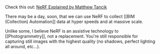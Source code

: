 Check this out: [NeRF Explained by Matthew Tancik](https://www.matthewtancik.com/nerf)

There may be a day, soon, that we can use NeRF to collect [[BIM (Collection) Automation]] data at hyper speeds and at massive scale. 

Unlike some, I believe NeRF is an assistive technology to [[Photogrammetry]], not a replacement. You're still responsible for capturing still images with the highest quality (no shadows, perfect lighting all around, etc...). 